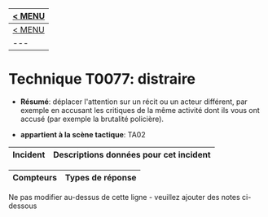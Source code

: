 |[< MENU](../README.md)|
|---|
|[< MENU](../../README.md)|
|---|
# Technique T0077: distraire

* **Résumé**: déplacer l'attention sur un récit ou un acteur différent, par exemple en accusant les critiques de la même activité dont ils vous ont accusé (par exemple la brutalité policière).

* **appartient à la scène tactique**: TA02


|Incident |Descriptions données pour cet incident |
|-------- |-------------------- |



|Compteurs |Types de réponse |
|-------- |-------------- |


Ne pas modifier au-dessus de cette ligne - veuillez ajouter des notes ci-dessous